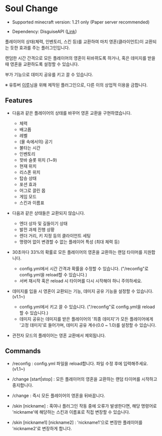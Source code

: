 # Soul Change

* Supported minecraft version: 1.21 only (Paper server recommended)

* Dependency: DisguiseAPI ([Link](https://www.spigotmc.org/resources/disguiseapi.103942/))


플레이어의 상태(체력, 인벤토리, 스킨 등)를 교환하여 마치 영혼(클라이언트)이 교환되는 듯한 효과를 주는 플러그인입니다.

랜덤한 시간 간격으로 모든 플레이어의 영혼이 뒤바뀌도록 하거나, 혹은 데미지를 받을 때 영혼을 교환하도록 설정할 수 있습니다.

부가 기능으로 데미지 공유를 키고 끌 수 있습니다.

※ 유튜버 [이루](https://www.youtube.com/@%EC%9D%B4%EB%A3%A805)님을 위해 제작된 플러그인으로, 다른 이의 상업적 이용을 금합니다.

## Features

* 다음과 같은 플레이어의 상태를 바꾸어 영혼 교환을 구현하였습니다.
    * 체력
    * 배고픔
    * 레벨
    * (물 속에서의) 공기
    * 불타는 시간
    * 인벤토리
    * 핫바 슬롯 위치 (1~9)
    * 현재 위치
    * 리스폰 위치
    * 탑승 상태
    * 포션 효과
    * 어그로 끌린 몹
    * 게임 모드
    * 스킨과 이름표


* 다음과 같은 상태들은 교환되지 않습니다.
  * 엔더 상자 및 길들이기 상태
  * 발전 과제 진행 상황
  * 렌더 거리, 키 지정 등의 클라이언트 세팅
  * 명령어 없이 변경할 수 없는 플레이어 특성 (최대 체력 등)


* 30초마다 33%의 확률로 모든 플레이어의 영혼을 교환하는 랜덤 타이머를 지원합니다.
  * config.yml에서 시간 간격과 확률을 수정할 수 있습니다. ("/reconfig"로 config.yml을 reload할 수 있습니다.)
  * 서버 재시작 혹은 reload 시 타이머를 다시 시작해야 하니 주의하세요.


* 데미지를 입을 시 영혼이 교환되는 기능, 데미지 공유 기능을 설정할 수 있습니다. (v1.1~)
  * config.yml에서 키고 끌 수 있습니다. ("/reconfig"로 config.yml을 reload할 수 있습니다.)
  * 데미지 공유는 데미지를 받은 플레이어의 '최종 데미지'가 모든 플레이어에게 '고정 데미지'로 들어가며, 데미지 공유 계수(0.0 ~ 1.0)를 설정할 수 있습니다.


* 관전자 모드의 플레이어는 영혼 교환에서 제외됩니다.

## Commands

* /reconfig : config.yml 파일을 reload합니다. 파일 수정 후에 입력해주세요. (v1.1~)


* /change \[start|stop\] : 모든 플레이어의 영혼을 교환하는 랜덤 타이머를 시작하고 중지합니다.
* /change : 즉시 모든 플레이어의 영혼을 뒤바꿉니다.


* /skin \[nickname\] : 혹여나 플러그인 작동 중에 오류가 발생한다면, 해당 명령어로 'nickname'에 해당하는 스킨과 이름표로 직접 변장할 수 있습니다.
* /skin \[nickname1\] \[nickname2\] : 'nickname1'으로 변장한 플레이어를 'nickname2'로 변장하게 합니다.

